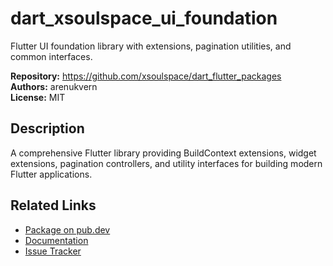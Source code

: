 # dart_xsoulspace_ui_foundation

Flutter UI foundation library with extensions, pagination utilities, and common interfaces.

**Repository:** https://github.com/xsoulspace/dart_flutter_packages  
**Authors:** arenukvern  
**License:** MIT

## Description

A comprehensive Flutter library providing BuildContext extensions, widget extensions, pagination controllers, and utility interfaces for building modern Flutter applications.

## Related Links

- [Package on pub.dev](https://pub.dev/packages/xsoulspace_ui_foundation)
- [Documentation](https://github.com/xsoulspace/dart_flutter_packages/tree/main/packages/xsoulspace_ui_foundation)
- [Issue Tracker](https://github.com/xsoulspace/dart_flutter_packages/issues)
